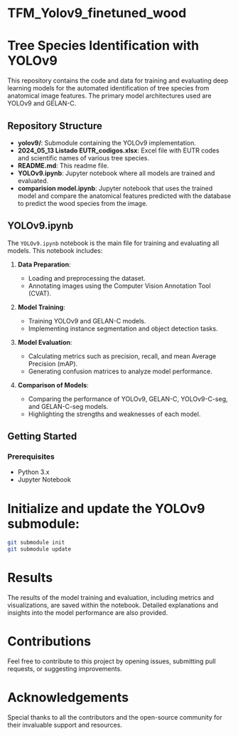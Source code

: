 # TFM_Yolov9_finetuned_wood
# Tree Species Identification with YOLOv9

This repository contains the code and data for training and evaluating deep learning models for the automated identification of tree species from anatomical image features. The primary model architectures used are YOLOv9 and GELAN-C.

## Repository Structure

- **yolov9/**: Submodule containing the YOLOv9 implementation.
- **2024_05_13 Listado EUTR_codigos.xlsx**: Excel file with EUTR codes and scientific names of various tree species.
- **README.md**: This readme file.
- **YOLOv9.ipynb**: Jupyter notebook where all models are trained and evaluated.
- **comparision model.ipynb**: Jupyter notebook that uses the trained model and compare the anatomical features predicted with the database to predict the wood species from the image.

## YOLOv9.ipynb

The `YOLOv9.ipynb` notebook is the main file for training and evaluating all models. This notebook includes:

1. **Data Preparation**: 
   - Loading and preprocessing the dataset.
   - Annotating images using the Computer Vision Annotation Tool (CVAT).

2. **Model Training**:
   - Training YOLOv9 and GELAN-C models.
   - Implementing instance segmentation and object detection tasks.

3. **Model Evaluation**:
   - Calculating metrics such as precision, recall, and mean Average Precision (mAP).
   - Generating confusion matrices to analyze model performance.
   
4. **Comparison of Models**:
   - Comparing the performance of YOLOv9, GELAN-C, YOLOv9-C-seg, and GELAN-C-seg models.
   - Highlighting the strengths and weaknesses of each model.

## Getting Started

### Prerequisites

- Python 3.x
- Jupyter Notebook
# Initialize and update the YOLOv9 submodule:
```bash
git submodule init
git submodule update
````
# Results
The results of the model training and evaluation, including metrics and visualizations, are saved within the notebook. Detailed explanations and insights into the model performance are also provided.

# Contributions
Feel free to contribute to this project by opening issues, submitting pull requests, or suggesting improvements.

# Acknowledgements
Special thanks to all the contributors and the open-source community for their invaluable support and resources.
